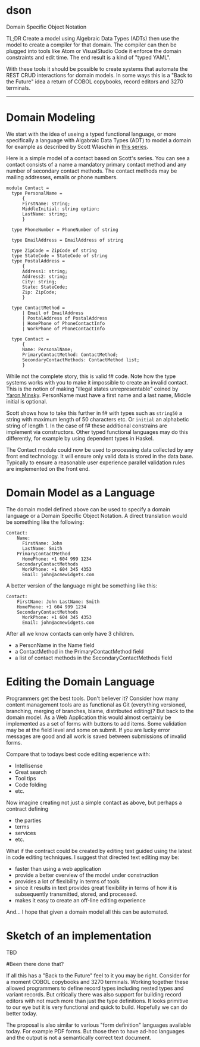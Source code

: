 # dson
Domain Specific Object Notation

TL;DR Create a model using Algebraic Data Types (ADTs) then use the model to create a compiler for that domain. The compiler can then be plugged into tools like Atom or VisualStudio Code it enforce the domain constraints and edit time. The end result is a kind of "typed YAML".

With these tools it should be possible to create systems that automate the REST CRUD interactions for domain models. In some ways this is a "Back to the Future" idea a return of COBOL copybooks, record editors and 3270 terminals.  

---

# Domain Modeling

We start with the idea of useing a typed functional language, or more specifically a language with Algabraic Data Types (ADT) to model a domain for example as described by Scott Wlaschin in [this series](http://fsharpforfunandprofit.com/posts/designing-with-types-intro/).

Here is a simple model of a contact based on Scott's series. You can see a contact consists of a name a mandatory primary contact method and any number of secondary contact methods. The contact methods may be mailing addresses, emails or phone numbers.

```
module Contact =
  type PersonalName =
      {
      FirstName: string;
      MiddleInitial: string option;
      LastName: string;
      }

  type PhoneNumber = PhoneNumber of string

  type EmailAddress = EmailAddress of string

  type ZipCode = ZipCode of string
  type StateCode = StateCode of string
  type PostalAddress =
      {
      Address1: string;
      Address2: string;
      City: string;
      State: StateCode;
      Zip: ZipCode;
      }

  type ContactMethod =
      | Email of EmailAddress
      | PostalAddress of PostalAddress
      | HomePhone of PhoneContactInfo
      | WorkPhone of PhoneContactInfo

  type Contact =
      {
      Name: PersonalName;
      PrimaryContactMethod: ContactMethod;
      SecondaryContactMethods: ContactMethod list;
      }
```
While not the complete story, this is valid f# code. Note how the type systems works with you to make it impossible to create an invalid contact. This is the notion of making "illegal states unrepresentable" coined by [Yaron Minsky](https://blogs.janestreet.com/effective-ml-revisited/). PersonName must have a first name and a last name, Middle initial is optional.

Scott shows how to take this further in f# with types such as `string50` a string with maximum length of 50 characters etc. Or `initial` an alphabetic string of length 1. In the case of f# these additional constrains are implement via constructors. Other typed functional languages may do this differently, for example by using dependent types in Haskel.

The Contact module could now be used to processing data collected by any front end technology. It will ensure only valid data is stored in the data base. Typically to ensure a reasonable user experience parallel validation rules are implemented on the front end.

# Domain Model as a Language

The domain model defined above can be used to specify a domain language or a Domain Specific Object Notation. A direct translation would be something like the following:
```
Contact:
    Name:
      FirstName: John
      LastName: Smith
    PrimaryContactMethod
      HomePhone: +1 604 999 1234
    SecondaryContactMethods
      WorkPhone: +1 604 345 4353
      Email: john@acmewidgets.com
```

A better version of the language might be something like this:
```
Contact:
    FirstName: John LastName: Smith
    HomePhone: +1 604 999 1234
    SecondaryContactMethods
      WorkPhone: +1 604 345 4353
      Email: john@acmewidgets.com
```

After all we know contacts can only have 3 children.
* a PersonName in the Name field
* a ContactMethod in the PrimaryContactMethod field
* a list of contact methods in the SecondaryContactMethods field

# Editing the Domain Language

Programmers get the best tools. Don't believer it? Consider how many content management tools are as functional as Git (everything versioned, branching, merging of branches, blame, distributed editing)? But back to the domain model. As a Web Application this would almost certainly be implemented as a set of forms with buttons to add items. Some validation may be at the field level and some on submit. If you are lucky error messages are good and all work is saved between submissions of invalid forms.

Compare that to todays best code editing experience with:
* Intellisense
* Great search
* Tool tips
* Code folding
* etc.

Now imagine creating not just a simple contact as above, but perhaps a contract defining
* the parties
* terms
* services
* etc.

What if the contract could be created by editing text guided using the latest in code editing techniques. I suggest that directed text editing may be:

* faster than using a web application
* provide a better overview of the model under construction
* provides a lot of flexibility in terms of tools
* since it results in text provides great flexibility in terms of how it is subsequently transmitted, stored, and processed.
* makes it easy to create an off-line editing experience

And... I hope that given a domain model all this can be automated.

# Sketch of an implementation

TBD


#Been there done that?

If all this has a "Back to the Future" feel to it you may be right. Consider for a moment COBOL copybooks and 3270 terminals. Working together these allowed programmers to define record types including nested types and variant records. But critically there was also support for building record editors with not much more than just the type definitions. It looks primitive to our eye but it is very functional and quick to build. Hopefully we can do better today.

The proposal is also similar to various "form definition" languages available today. For example PDF forms. But those then to have ad-hoc languages and the output is not a semantically correct text document.
